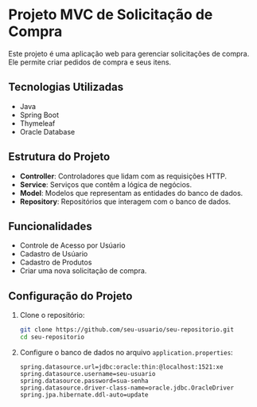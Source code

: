 # Projeto MVC de Solicitação de Compra

Este projeto é uma aplicação web para gerenciar solicitações de compra. Ele permite criar pedidos de compra e seus itens.

## Tecnologias Utilizadas

- Java
- Spring Boot
- Thymeleaf
- Oracle Database

## Estrutura do Projeto

- **Controller**: Controladores que lidam com as requisições HTTP.
- **Service**: Serviços que contêm a lógica de negócios.
- **Model**: Modelos que representam as entidades do banco de dados.
- **Repository**: Repositórios que interagem com o banco de dados.

## Funcionalidades

- Controle de Acesso por Usúario
- Cadastro de Usúario
- Cadastro de Produtos
- Criar uma nova solicitação de compra.

## Configuração do Projeto

1. Clone o repositório:
    ```sh
    git clone https://github.com/seu-usuario/seu-repositorio.git
    cd seu-repositorio
    ```

2. Configure o banco de dados no arquivo `application.properties`:
    ```properties
    spring.datasource.url=jdbc:oracle:thin:@localhost:1521:xe
    spring.datasource.username=seu-usuario
    spring.datasource.password=sua-senha
    spring.datasource.driver-class-name=oracle.jdbc.OracleDriver
    spring.jpa.hibernate.ddl-auto=update
    ```
